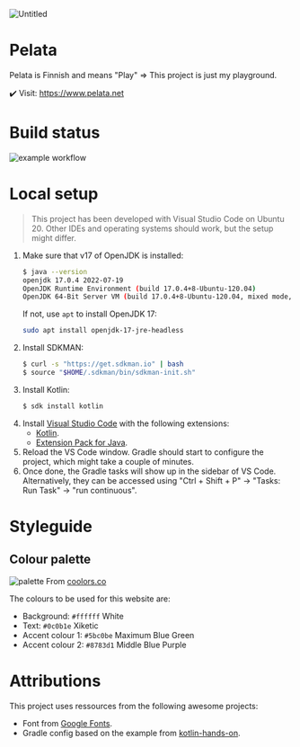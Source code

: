![Untitled](https://user-images.githubusercontent.com/4112178/194668172-de950fb6-481c-4a71-9a8c-9a986c4c2059.svg)


# Pelata

Pelata is Finnish and means "Play" => This project is just my playground.

✔️ Visit: https://www.pelata.net

# Build status

![example workflow](https://github.com/stby4/pelata-pace/actions/workflows/gradle.yml/badge.svg)


# Local setup

> This project has been developed with Visual Studio Code on Ubuntu 20. Other IDEs and operating systems should work, but the setup might differ.

1. Make sure that v17 of OpenJDK is installed:
   ```bash
   $ java --version
   openjdk 17.0.4 2022-07-19
   OpenJDK Runtime Environment (build 17.0.4+8-Ubuntu-120.04)
   OpenJDK 64-Bit Server VM (build 17.0.4+8-Ubuntu-120.04, mixed mode, sharing)
   ```
   If not, use `apt` to install OpenJDK 17:
   ```bash
   sudo apt install openjdk-17-jre-headless
   ```
1. Install SDKMAN:
   ```bash
   $ curl -s "https://get.sdkman.io" | bash
   $ source "$HOME/.sdkman/bin/sdkman-init.sh"
   ```
1. Install Kotlin:
   ```bash
   $ sdk install kotlin
   ```
1. Install [Visual Studio Code](https://code.visualstudio.com/) with the following extensions:
   - [Kotlin](https://marketplace.visualstudio.com/items?itemName=fwcd.kotlin).
   - [Extension Pack for Java](https://marketplace.visualstudio.com/items?itemName=vscjava.vscode-java-pack).
1. Reload the VS Code window. Gradle should start to configure the project, which might take a couple of minutes.
1. Once done, the Gradle tasks will show up in the sidebar of VS Code. Alternatively, they can be accessed using "Ctrl + Shift + P" -> "Tasks: Run Task" -> "run continuous".


# Styleguide

## Colour palette

![palette](https://user-images.githubusercontent.com/4112178/190750585-b3b4ccc4-5ff2-46a1-abfc-fb338e0741ea.svg)
From [coolors.co](https://coolors.co/5bc0be-8783d1-0c0b1e-ffffff)

The colours to be used for this website are:
- Background: `#ffffff` White
- Text: `#0c0b1e` Xiketic
- Accent colour 1: `#5bc0be` Maximum Blue Green
- Accent colour 2: `#8783d1` Middle Blue Purple


# Attributions

This project uses ressources from the following awesome projects:
- Font from [Google Fonts](https://fonts.google.com/specimen/Signika+Negative/about?category=Sans+Serif&subset=latin&preview.text=Pelata&preview.text_type=custom).
- Gradle config based on the example from [kotlin-hands-on](https://github.com/kotlin-hands-on/jvm-js-fullstack/tree/final).
